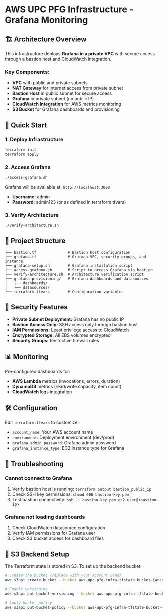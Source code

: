 # AWS UPC PFG Infrastructure - Grafana Monitoring

## 🏗️ Architecture Overview

This infrastructure deploys **Grafana in a private VPC** with secure access through a bastion host and CloudWatch integration.

### Key Components:
- **VPC** with public and private subnets
- **NAT Gateway** for internet access from private subnet
- **Bastion Host** in public subnet for secure access
- **Grafana** in private subnet (no public IP)
- **CloudWatch Integration** for AWS metrics monitoring
- **S3 Bucket** for Grafana dashboards and provisioning

## 🚀 Quick Start

### 1. Deploy Infrastructure
```bash
terraform init
terraform apply
```

### 2. Access Grafana
```bash
./access-grafana.sh
```
Grafana will be available at: `http://localhost:3000`
- **Username:** admin
- **Password:** admin123 (or as defined in terraform.tfvars)

### 3. Verify Architecture
```bash
./verify-architecture.sh
```

## 📁 Project Structure

```
├── bastion.tf              # Bastion host configuration
├── grafana.tf              # Grafana VPC, security groups, and instance
├── grafana-setup.sh        # Grafana installation script
├── access-grafana.sh       # Script to access Grafana via bastion
├── verify-architecture.sh  # Architecture verification script
├── grafana-provisioning/   # Grafana dashboards and datasources
│   ├── dashboards/
│   └── datasources/
└── terraform.tfvars        # Configuration variables
```

## 🔐 Security Features

- **Private Subnet Deployment:** Grafana has no public IP
- **Bastion Access Only:** SSH access only through bastion host
- **IAM Permissions:** Least privilege access to CloudWatch
- **Encrypted Storage:** All EBS volumes encrypted
- **Security Groups:** Restrictive firewall rules

## 📊 Monitoring

Pre-configured dashboards for:
- **AWS Lambda** metrics (invocations, errors, duration)
- **DynamoDB** metrics (read/write capacity, item count)
- **CloudWatch** logs integration

## 🛠️ Configuration

Edit `terraform.tfvars` to customize:
- `account_name`: Your AWS account name
- `environment`: Deployment environment (dev/prod)
- `grafana_admin_password`: Grafana admin password
- `grafana_instance_type`: EC2 instance type for Grafana

## 🔧 Troubleshooting

### Cannot connect to Grafana
1. Verify bastion host is running: `terraform output bastion_public_ip`
2. Check SSH key permissions: `chmod 600 bastion-key.pem`
3. Test bastion connectivity: `ssh -i bastion-key.pem ec2-user@<bastion-ip>`

### Grafana not loading dashboards
1. Check CloudWatch datasource configuration
2. Verify IAM permissions for Grafana user
3. Check S3 bucket access for dashboard files

## 📝 S3 Backend Setup

The Terraform state is stored in S3. To set up the backend bucket:

```bash
# Create the bucket (replace with your account name)
aws s3api create-bucket --bucket aws-upc-pfg-infra-tfstate-bucket-{account-name} --region us-east-1

# Enable versioning
aws s3api put-bucket-versioning --bucket aws-upc-pfg-infra-tfstate-bucket-{account-name} --versioning-configuration Status=Enabled

# Apply bucket policy
aws s3api put-bucket-policy --bucket aws-upc-pfg-infra-tfstate-bucket-{account-name} --policy file://tfstate-s3-bucket-policy.json
```
